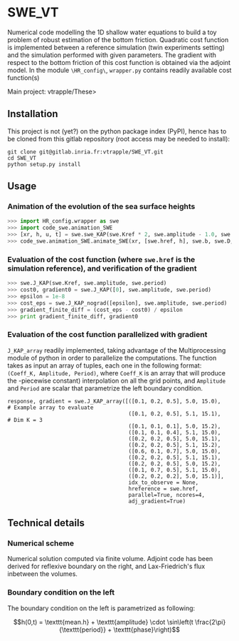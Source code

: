 # SWE_VT

Numerical code modelling the 1D shallow water equations to build a toy problem of robust estimation of the bottom friction. Quadratic cost function is implemented between a reference simulation (twin experiments setting) and the simulation performed with given parameters. The gradient with respect to the bottom friction of this cost function is obtained via the adjoint model. In the module `\HR_config\`, `wrapper.py` contains readily available cost function(s)

Main project: vtrapple/These>


## Installation
This project is not (yet?) on the python package index (PyPI), hence has to be cloned from this gitlab repository (root access may be needed to install):
```
git clone git@gitlab.inria.fr:vtrapple/SWE_VT.git
cd SWE_VT
python setup.py install
```

## Usage
### Animation of the evolution of the sea surface heights
```python
>>> import HR_config.wrapper as swe
>>> import code_swe.animation_SWE
>>> [xr, h, u, t] = swe.swe_KAP(swe.Kref * 2, swe.amplitude - 1.0, swe.period + 1.0)
>>> code_swe.animation_SWE.animate_SWE(xr, [swe.href, h], swe.b, swe.D, ylim = [0,10])
```

### Evaluation of the cost function (where `swe.href` is the simulation reference), and verification of the gradient

```python
>>> swe.J_KAP(swe.Kref, swe.amplitude, swe.period)
>>> cost0, gradient0 = swe.J_KAP([0], swe.amplitude, swe.period)
>>> epsilon = 1e-8
>>> cost_eps = swe.J_KAP_nograd([epsilon], swe.amplitude, swe.period)
>>> gradient_finite_diff = (cost_eps - cost0) / epsilon
>>> print gradient_finite_diff, gradient0
```

### Evaluation of the cost function parallelized with gradient
`J_KAP_array` readily implemented, taking advantage of the Multiprocessing module of python in order to parallelize the computations. The function takes as input an array of tuples, each one in the following format: `(Coeff_K, Amplitude, Period)`, where `Coeff_K` is an array that will produce the -piecewise constant) interpolation on all the grid points, and `Amplitude` and `Period` are scalar that parametrize the left boundary condition.
```
response, gradient = swe.J_KAP_array([([0.1, 0.2, 0.5], 5.0, 15.0),   # Example array to evaluate
                                      ([0.1, 0.2, 0.5], 5.1, 15.1),   # Dim K = 3
                                      ([0.1, 0.1, 0.1], 5.0, 15.2),
                                      ([0.1, 0.1, 0.4], 5.1, 15.0),
                                      ([0.2, 0.2, 0.5], 5.0, 15.1),
                                      ([0.2, 0.2, 0.5], 5.1, 15.2),
                                      ([0.6, 0.1, 0.7], 5.0, 15.0),
                                      ([0.2, 0.2, 0.5], 5.1, 15.1),
                                      ([0.2, 0.2, 0.5], 5.0, 15.2),
                                      ([0.1, 0.7, 0.5], 5.1, 15.0),
                                      ([0.2, 0.2, 0.2], 5.0, 15.1)],
                                      idx_to_observe = None,
                                      hreference = swe.href,
                                      parallel=True, ncores=4,
                                      adj_gradient=True)
```

## Technical details
### Numerical scheme
Numerical solution computed via finite volume.
Adjoint code has been derived for reflexive boundary on the right, and Lax-Friedrich's flux inbetween the volumes.

### Boundary condition on the left
The boundary condition on the left is parametrized as following:
```math
h(0,t) = \texttt{mean.h} + \texttt{amplitude} \cdot \sin\left(t \frac{2\pi}{\texttt{period}} + \texttt{phase}\right)
```


## 
